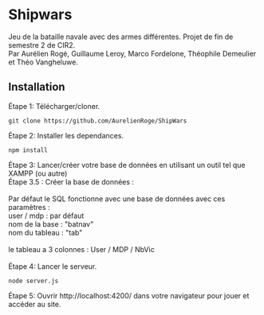 # Shipwars

Jeu de la bataille navale avec des armes différentes. Projet de fin de semestre 2 de CIR2.<br/>
Par Aurélien Rogé, Guillaume Leroy, Marco Fordelone, Théophile Demeulier et Théo Vangheluwe.

## Installation

Étape 1: Télécharger/cloner.
```
git clone https://github.com/AurelienRoge/ShipWars
```
Étape 2: Installer les dependances.
```
npm install
```

Étape 3: Lancer/créer votre base de données en utilisant un outil tel que XAMPP (ou autre)<br/>
Étape 3.5 : Créer la base de données :<br/>
<br/>
Par défaut le SQL fonctionne avec une base de données avec ces paramètres :<br/>
user / mdp : par défaut<br/>
nom de la base : "batnav"<br/>
nom du tableau : "tab"<br/>
<br/>
le tableau a 3 colonnes : User / MDP / NbVic <br/>
<br/>
Étape 4: Lancer le serveur.
```
node server.js
```
Étape 5: Ouvrir http://localhost:4200/ dans votre navigateur pour jouer et accéder au site.
